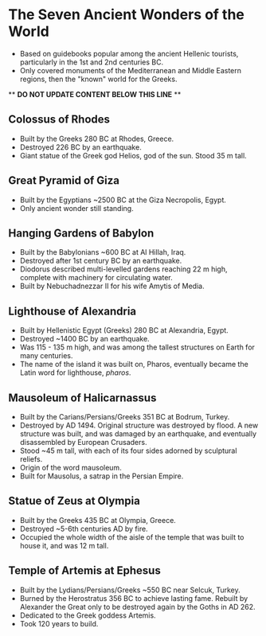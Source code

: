The Seven Ancient Wonders of the World
======================================

* Based on guidebooks popular among the ancient Hellenic tourists, particularly in the 1st and 2nd centuries BC.
* Only covered monuments of the Mediterranean and Middle Eastern regions, then the "known" world for the Greeks.

** **DO NOT UPDATE CONTENT BELOW THIS LINE** **

Colossus of Rhodes
------------------

* Built by the Greeks 280 BC at Rhodes, Greece.
* Destroyed 226 BC by an earthquake.
* Giant statue of the Greek god Helios, god of the sun. Stood 35 m tall.

Great Pyramid of Giza
---------------------

* Built by the Egyptians ~2500 BC at the Giza Necropolis, Egypt.
* Only ancient wonder still standing.

Hanging Gardens of Babylon
--------------------------

* Built by the Babylonians ~600 BC at Al Hillah, Iraq.
* Destroyed after 1st century BC by an earthquake.
* Diodorus described multi-levelled gardens reaching 22 m high, complete with machinery for circulating water.
* Built by Nebuchadnezzar II for his wife Amytis of Media.

Lighthouse of Alexandria
------------------------

* Built by Hellenistic Egypt (Greeks) 280 BC at Alexandria, Egypt.
* Destroyed ~1400 BC by an earthquake.
* Was 115 - 135 m high, and was among the tallest structures on Earth for many centuries.
* The name of the island it was built on, Pharos, eventually became the Latin word for lighthouse, _pharos_.

Mausoleum of Halicarnassus
--------------------------

* Built by the Carians/Persians/Greeks 351 BC at Bodrum, Turkey.
* Destroyed by AD 1494. Original structure was destroyed by flood. A new structure was built, and was damaged by an earthquake, and eventually disassembled by European Crusaders.
* Stood ~45 m tall, with each of its four sides adorned by sculptural reliefs.
* Origin of the word mausoleum.
* Built for Mausolus, a satrap in the Persian Empire.

Statue of Zeus at Olympia
-------------------------

* Built by the Greeks 435 BC at Olympia, Greece.
* Destroyed ~5-6th centuries AD by fire.
* Occupied the whole width of the aisle of the temple that was built to house it, and was 12 m tall.

Temple of Artemis at Ephesus
----------------------------

* Built by the Lydians/Persians/Greeks ~550 BC near Selcuk, Turkey.
* Burned by the Herostratus 356 BC to achieve lasting fame. Rebuilt by Alexander the Great only to be destroyed again by the Goths in AD 262.
* Dedicated to the Greek goddess Artemis.
* Took 120 years to build.

